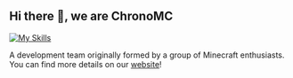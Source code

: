 ## Hi there 👋, we are ChronoMC


[![My Skills](https://skillicons.dev/icons?i=cs,dotnet,java,cpp,react,vuejs,ts,nodejs)](https://skillicons.dev)

A development team originally formed by a group of Minecraft enthusiasts. You can find more details on our [website](https://corona.studio/)!
